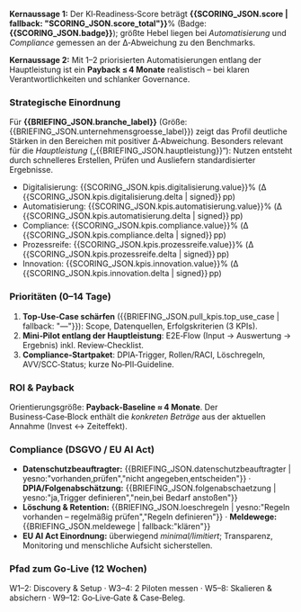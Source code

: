 <!-- s. frühere Lieferung – unverändert produktiv -->
<section class="card executive-summary">
  <div class="lede">
    <p class="keyline"><strong>Kernaussage 1:</strong>
      Der KI‑Readiness‑Score beträgt <strong>{{SCORING_JSON.score | fallback: "SCORING_JSON.score_total"}}</strong>% (Badge:
      <strong>{{SCORING_JSON.badge}}</strong>); größte Hebel liegen bei
      <em>Automatisierung</em> und <em>Compliance</em> gemessen an der Δ‑Abweichung zu den Benchmarks.
    </p>
    <p class="keyline"><strong>Kernaussage 2:</strong>
      Mit 1–2 priorisierten Automatisierungen entlang der Hauptleistung ist ein <strong>Payback ≤ 4 Monate</strong> realistisch –
      bei klaren Verantwortlichkeiten und schlanker Governance.
    </p>
  </div>

  <h3>Strategische Einordnung</h3>
  <p>
    Für <strong>{{BRIEFING_JSON.branche_label}}</strong> (Größe: {{BRIEFING_JSON.unternehmensgroesse_label}}) zeigt das Profil
    deutliche Stärken in den Bereichen mit positiver Δ‑Abweichung. Besonders relevant für die
    <em>Hauptleistung</em> („{{BRIEFING_JSON.hauptleistung}}“): Nutzen entsteht durch schnelleres
    Erstellen, Prüfen und Ausliefern standardisierter Ergebnisse.
  </p>
  <ul class="pill-list">
    <li><span class="pill">Digitalisierung: {{SCORING_JSON.kpis.digitalisierung.value}}% (Δ {{SCORING_JSON.kpis.digitalisierung.delta | signed}} pp)</span></li>
    <li><span class="pill">Automatisierung: {{SCORING_JSON.kpis.automatisierung.value}}% (Δ {{SCORING_JSON.kpis.automatisierung.delta | signed}} pp)</span></li>
    <li><span class="pill">Compliance: {{SCORING_JSON.kpis.compliance.value}}% (Δ {{SCORING_JSON.kpis.compliance.delta | signed}} pp)</span></li>
    <li><span class="pill">Prozessreife: {{SCORING_JSON.kpis.prozessreife.value}}% (Δ {{SCORING_JSON.kpis.prozessreife.delta | signed}} pp)</span></li>
    <li><span class="pill">Innovation: {{SCORING_JSON.kpis.innovation.value}}% (Δ {{SCORING_JSON.kpis.innovation.delta | signed}} pp)</span></li>
  </ul>

  <h3>Prioritäten (0–14 Tage)</h3>
  <ol>
    <li><strong>Top‑Use‑Case schärfen</strong> ({{BRIEFING_JSON.pull_kpis.top_use_case | fallback: "—"}}): Scope, Datenquellen, Erfolgskriterien (3 KPIs).</li>
    <li><strong>Mini‑Pilot entlang der Hauptleistung</strong>: E2E‑Flow (Input → Auswertung → Ergebnis) inkl. Review‑Checklist.</li>
    <li><strong>Compliance‑Startpaket</strong>: DPIA‑Trigger, Rollen/RACI, Löschregeln, AVV/SCC‑Status; kurze No‑PII‑Guideline.</li>
  </ol>

  <h3>ROI & Payback</h3>
  <p>
    Orientierungsgröße: <strong>Payback‑Baseline ≈ 4 Monate</strong>. Der Business‑Case‑Block enthält die
    <em>konkreten Beträge</em> aus der aktuellen Annahme (Invest&nbsp;↔&nbsp;Zeiteffekt).
  </p>

  <h3>Compliance (DSGVO / EU AI Act)</h3>
  <ul>
    <li><strong>Datenschutzbeauftragter:</strong> {{BRIEFING_JSON.datenschutzbeauftragter | yesno:"vorhanden,prüfen","nicht angegeben,entscheiden"}} · <strong>DPIA/Folgenabschätzung:</strong> {{BRIEFING_JSON.folgenabschaetzung | yesno:"ja,Trigger definieren","nein,bei Bedarf anstoßen"}}</li>
    <li><strong>Löschung &amp; Retention:</strong> {{BRIEFING_JSON.loeschregeln | yesno:"Regeln vorhanden – regelmäßig prüfen","Regeln definieren"}} · <strong>Meldewege:</strong> {{BRIEFING_JSON.meldewege | fallback:"klären"}}</li>
    <li><strong>EU AI Act Einordnung:</strong> überwiegend <em>minimal/limitiert</em>; Transparenz, Monitoring und menschliche Aufsicht sicherstellen.</li>
  </ul>

  <h3>Pfad zum Go‑Live (12 Wochen)</h3>
  <p>W1–2: Discovery &amp; Setup · W3–4: 2 Piloten messen · W5–8: Skalieren &amp; absichern · W9–12: Go‑Live‑Gate &amp; Case‑Beleg.</p>
</section>
